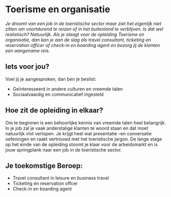 # Toerisme en organisatie

_Je droomt van een job in de toeristische sector maar ziet het eigenlijk niet zitten om voortdurend te reizen of in het buitenland te verblijven. Is dat wel realistisch? Natuurlijk. Als je slaagt voor de opleiding Toerisme en organisatie, dan kan je aan de slag als travel consultant, ticketing en reservation officer of check-in en boarding agent en bezorg jij de klanten een aangename reis._

## Iets voor jou?

Voel jij je aangesproken, dan ben je beslist:

* Geïnteresseerd in andere culturen en vreemde talen
* Sociaalvaardig en communicatief ingesteld

## Hoe zit de opleiding in elkaar?

Om te beginnen is een behoorlijke kennis van vreemde talen heel belangrijk. In je job zal je vaak anderstalige klanten te woord staan en dat moet natuurlijk vlot verlopen. Je krijgt heel wat presentatie –en conversatie oefeningen en raakt vertrouwd met het toeristische jargon. De lange stage op het einde van de opleiding stoomt je klaar voor de arbeidsmarkt en is jouw springplank naar een job in de toeristische sector.

## Je toekomstige Beroep:

* Travel consultant in leisure en business travel
* Ticketing en reservation offcer
* Check-in en boarding agent